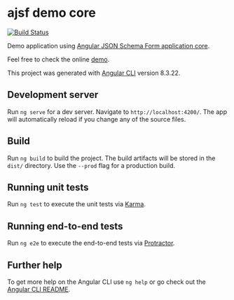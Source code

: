 # ajsf demo core

[![Build Status](https://travis-ci.com/hamzahamidi/ajsf-demo.svg?branch=master)](https://travis-ci.com/hamzahamidi/ajsf-demo)

Demo application using [Angular JSON Schema Form application core](https://github.com/hamzahamidi/ajsf).

Feel free to check the online [demo](https://hamidihamza.com/ajsf-demo).

This project was generated with [Angular CLI](https://github.com/angular/angular-cli) version 8.3.22.

## Development server

Run `ng serve` for a dev server. Navigate to `http://localhost:4200/`. The app will automatically reload if you change any of the source files.


## Build

Run `ng build` to build the project. The build artifacts will be stored in the `dist/` directory. Use the `--prod` flag for a production build.

## Running unit tests

Run `ng test` to execute the unit tests via [Karma](https://karma-runner.github.io).

## Running end-to-end tests

Run `ng e2e` to execute the end-to-end tests via [Protractor](http://www.protractortest.org/).

## Further help

To get more help on the Angular CLI use `ng help` or go check out the [Angular CLI README](https://github.com/angular/angular-cli/blob/master/README.md).

